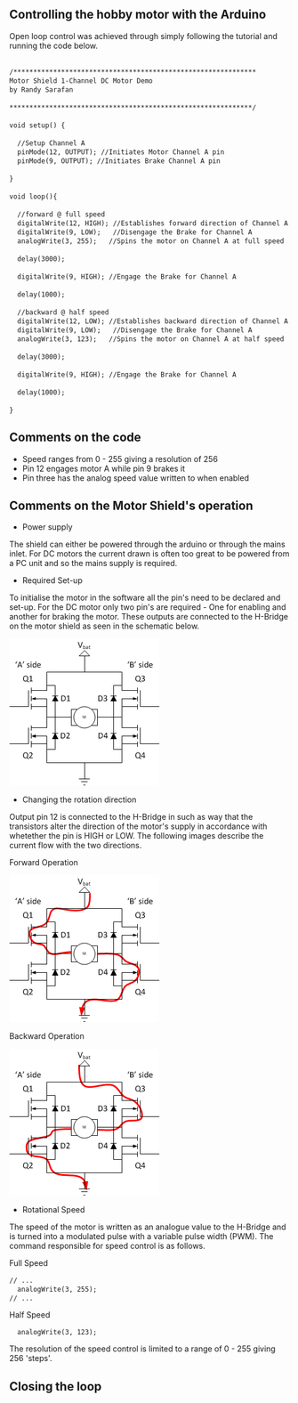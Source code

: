 ## Controlling the hobby motor with the Arduino 

Open loop control was achieved through simply following the tutorial and running the code below.

```

/*************************************************************
Motor Shield 1-Channel DC Motor Demo
by Randy Sarafan

*************************************************************/

void setup() {
  
  //Setup Channel A
  pinMode(12, OUTPUT); //Initiates Motor Channel A pin
  pinMode(9, OUTPUT); //Initiates Brake Channel A pin
  
}

void loop(){
  
  //forward @ full speed
  digitalWrite(12, HIGH); //Establishes forward direction of Channel A
  digitalWrite(9, LOW);   //Disengage the Brake for Channel A
  analogWrite(3, 255);   //Spins the motor on Channel A at full speed
  
  delay(3000);
  
  digitalWrite(9, HIGH); //Engage the Brake for Channel A

  delay(1000);
  
  //backward @ half speed
  digitalWrite(12, LOW); //Establishes backward direction of Channel A
  digitalWrite(9, LOW);   //Disengage the Brake for Channel A
  analogWrite(3, 123);   //Spins the motor on Channel A at half speed
  
  delay(3000);
  
  digitalWrite(9, HIGH); //Engage the Brake for Channel A
  
  delay(1000);
  
}

```

## Comments on the code

- Speed ranges from 0 - 255 giving a resolution of 256
- Pin 12 engages motor A while pin 9 brakes it
- Pin three has the analog speed value written to when enabled

## Comments on the Motor Shield's operation

- Power supply

The shield can either be powered through the arduino or through the mains inlet. For DC motors the current drawn is often too great to be powered from a PC unit and so the mains supply is required.

- Required Set-up

To initialise the motor in the software all the pin's need to be declared and set-up. For the DC motor only two pin's are required - One for enabling and another for braking the motor. These outputs are connected to the H-Bridge on the motor shield as seen in the schematic below.

![H-Bridge Schematics](https://github.com/OThom17/Lab-Journal-Motor/blob/master/Initial-Design-Photos/H-Bridge.png)

- Changing the rotation direction

Output pin 12 is connected to the H-Bridge in such as way that the transistors alter the direction of the motor's supply in accordance with whetether the pin is HIGH or LOW. The following images describe the current flow with the two directions.

Forward Operation

![H-Bridge Forward](https://github.com/OThom17/Lab-Journal-Motor/blob/master/Initial-Design-Photos/H-BridgeFW.png)

Backward Operation

![H-Bridge Forward](https://github.com/OThom17/Lab-Journal-Motor/blob/master/Initial-Design-Photos/H-BridgeBW.png)


- Rotational Speed

The speed of the motor is written as an analogue value to the H-Bridge and is turned into a modulated pulse with a variable pulse width (PWM). The command responsible for speed control is as follows.

Full Speed

```
// ...
  analogWrite(3, 255);  
// ...
```
Half Speed
```
  analogWrite(3, 123);  
```
The resolution of the speed control is limited to a range of 0 - 255 giving 256 'steps'.

## Closing the loop












